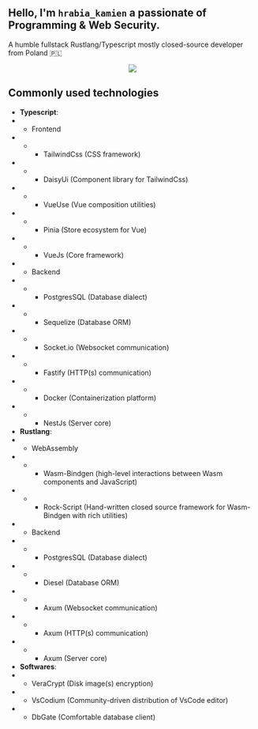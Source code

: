 ## Hello, I'm `hrabia_kamien` a passionate of Programming & Web Security.
A humble fullstack Rustlang/Typescript mostly closed-source developer from Poland 🇵🇱
<p align="center">
  <img src="./TravelerQuestion.gif" />
</p>

## Commonly used technologies
* **Typescript**:
*   - Frontend
*   -   - TailwindCss (CSS framework)
*   -   - DaisyUi (Component library for TailwindCss)   
*   -   - VueUse (Vue composition utilities)
*   -   - Pinia (Store ecosystem for Vue)
*   -   - VueJs (Core framework)
*   - Backend
*   -   - PostgresSQL (Database dialect)
*   -   - Sequelize (Database ORM)
*   -   - Socket.io (Websocket communication)
*   -   - Fastify (HTTP(s) communication)
*   -   - Docker (Containerization platform)
*   -   - NestJs (Server core)
* **Rustlang**:
*   - WebAssembly
*   -   - Wasm-Bindgen (high-level interactions between Wasm components and JavaScript)
*   -   - Rock-Script (Hand-written closed source framework for Wasm-Bindgen with rich utilities)
*   - Backend
*   -   - PostgresSQL (Database dialect)
*   -   - Diesel (Database ORM)
*   -   - Axum (Websocket communication)
*   -   - Axum (HTTP(s) communication)
*   -   - Axum (Server core)
* **Softwares**:
*   - VeraCrypt (Disk image(s) encryption)
*   - VsCodium (Community-driven distribution of VsCode editor)
*   - DbGate (Comfortable database client)
